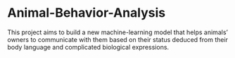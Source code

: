# Animal-Behavior-Analysis
This project aims to build a new machine-learning model that helps animals’ owners to communicate with them based on their status deduced from their body language and complicated biological expressions.
